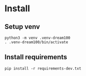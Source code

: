 # Install

## Setup venv

```
python3 -m venv .venv-dream100
. .venv-dream100/bin/activate
```

## Install requirements

```
pip install -r requirements-dev.txt
```
